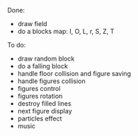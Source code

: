 Done:

- draw field
- do a blocks map: I, O, L, r, S, Z, T

To do:

- draw random block
- do a falling block
- handle floor collision and figure saving
- handle figures collision
- figures control
- figures rotation
- destroy filled lines
- next figure display
- particles effect
- music
